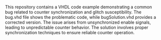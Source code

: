 This repository contains a VHDL code example demonstrating a common bug related to counter synchronization and glitch susceptibility. The bug.vhd file shows the problematic code, while bugSolution.vhd provides a corrected version.  The issue arises from unsynchronized enable signals, leading to unpredictable counter behavior. The solution involves proper synchronization techniques to ensure reliable counter operation.